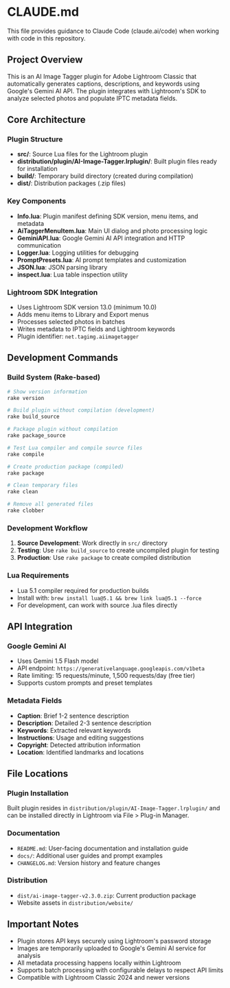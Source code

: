 # CLAUDE.md

This file provides guidance to Claude Code (claude.ai/code) when working with code in this repository.

## Project Overview

This is an AI Image Tagger plugin for Adobe Lightroom Classic that automatically generates captions, descriptions, and keywords using Google's Gemini AI API. The plugin integrates with Lightroom's SDK to analyze selected photos and populate IPTC metadata fields.

## Core Architecture

### Plugin Structure
- **src/**: Source Lua files for the Lightroom plugin
- **distribution/plugin/AI-Image-Tagger.lrplugin/**: Built plugin files ready for installation
- **build/**: Temporary build directory (created during compilation)
- **dist/**: Distribution packages (.zip files)

### Key Components
- **Info.lua**: Plugin manifest defining SDK version, menu items, and metadata
- **AiTaggerMenuItem.lua**: Main UI dialog and photo processing logic
- **GeminiAPI.lua**: Google Gemini AI API integration and HTTP communication
- **Logger.lua**: Logging utilities for debugging
- **PromptPresets.lua**: AI prompt templates and customization
- **JSON.lua**: JSON parsing library
- **inspect.lua**: Lua table inspection utility

### Lightroom SDK Integration
- Uses Lightroom SDK version 13.0 (minimum 10.0)
- Adds menu items to Library and Export menus
- Processes selected photos in batches
- Writes metadata to IPTC fields and Lightroom keywords
- Plugin identifier: `net.tagimg.aiimagetagger`

## Development Commands

### Build System (Rake-based)
```bash
# Show version information
rake version

# Build plugin without compilation (development)
rake build_source

# Package plugin without compilation
rake package_source

# Test Lua compiler and compile source files
rake compile

# Create production package (compiled)
rake package

# Clean temporary files
rake clean

# Remove all generated files
rake clobber
```

### Development Workflow
1. **Source Development**: Work directly in `src/` directory
2. **Testing**: Use `rake build_source` to create uncompiled plugin for testing
3. **Production**: Use `rake package` to create compiled distribution

### Lua Requirements
- Lua 5.1 compiler required for production builds
- Install with: `brew install lua@5.1 && brew link lua@5.1 --force`
- For development, can work with source .lua files directly

## API Integration

### Google Gemini AI
- Uses Gemini 1.5 Flash model
- API endpoint: `https://generativelanguage.googleapis.com/v1beta`
- Rate limiting: 15 requests/minute, 1,500 requests/day (free tier)
- Supports custom prompts and preset templates

### Metadata Fields
- **Caption**: Brief 1-2 sentence description
- **Description**: Detailed 2-3 sentence description  
- **Keywords**: Extracted relevant keywords
- **Instructions**: Usage and editing suggestions
- **Copyright**: Detected attribution information
- **Location**: Identified landmarks and locations

## File Locations

### Plugin Installation
Built plugin resides in `distribution/plugin/AI-Image-Tagger.lrplugin/` and can be installed directly in Lightroom via File > Plug-in Manager.

### Documentation
- `README.md`: User-facing documentation and installation guide
- `docs/`: Additional user guides and prompt examples
- `CHANGELOG.md`: Version history and feature changes

### Distribution
- `dist/ai-image-tagger-v2.3.0.zip`: Current production package
- Website assets in `distribution/website/`

## Important Notes

- Plugin stores API keys securely using Lightroom's password storage
- Images are temporarily uploaded to Google's Gemini AI service for analysis
- All metadata processing happens locally within Lightroom
- Supports batch processing with configurable delays to respect API limits
- Compatible with Lightroom Classic 2024 and newer versions